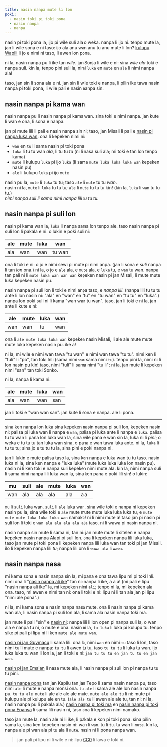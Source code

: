 ```yaml
---
title: nasin nanpa mute li lon
poki:
  - nasin toki pi toki pona
  - nasin nanpa
  - nanpa
---
```


nasin pi toki pona la, ijo pi wile suli ala o weka. nanpa li ijo ni. tenpo mute la, jan li wile sona e ni taso: ijo ala anu wan anu tu anu mute li lon? [kulupu Wapili](https://youtu.be/asM39tfblMQ) li jo e nimi ni taso, li awen lon pona.

ni la, nasin nanpa pu li ike tan *wile*. jan Sonja li wile e ni: sina *wile ala* toki e nanpa suli. kin la, tenpo pini suli la, nimi `luka` en `mute` en `ale` li nimi nanpa ala!

taso, jan sin li sona ala e ni. jan sin li wile toki e nanpa, li pilin ike tawa nasin nanpa pi toki pona, li wile pali e nasin nanpa sin.

## nasin nanpa pi kama wan

nasin nanpa pu li nasin nanpa pi kama wan. sina toki e nimi nanpa. jan kute li wan e ona, li sona e nanpa.

jan pi mute lili li pali e nasin nanpa sin ni; taso, jan Misali li pali e [nasin pi nanpa luka wan](https://www.seximal.net/tokipona). ona li kepeken nimi ni:

* `wan` en `tu` li sama nasin pi toki pona
* `luka` li tu tu wan *ala*, li tu tu *tu* (ni li nasa suli ala; mi toki e tan lon tenpo kama)
* `mute` li kulupu `luka` pi ijo `luka` (li sama `mute luka luka luka wan` kepeken nasin pu)
* `ale` li kulupu `luka` pi ijo `mute`

nasin pu la, `mute` li `luka` tu tu; taso `ale` li `mute` tu tu *wan*.\
nasin ni la, `mute` li `luka` tu tu tu; `ale` li `mute` tu tu tu kin! (kin la, `luka` li `wan` tu tu tu.)\
*nimi nanpa suli li sama nimi nanpa lili tu tu tu.*

## nasin nanpa pi suli lon

nasin pi kama wan la, `luka` li nanpa sama lon tenpo ale. taso nasin nanpa pi suli lon li pakala e ni. o lukin e poki suli ni:

| ale | mute | luka | wan    |
| --- | ---- | ---- | ------ |
| ala | wan  | wan  | tu wan |

ona li toki e ni: o jo e nimi sewi pi mute pi nimi anpa. (jan li sona e *suli* nanpa li tan *lon* ona.) ni la, o jo e `ale` ala, e `mute` ala, e `luka` tu, e `wan` tu wan. nanpa tan pali ni li `mute luka wan wan wan` kepeken nasin pi jan Misali, li mute mute luka kepeken nasin pu.

nasin nanpa pi suli lon li toki e nimi anpa taso, e *nanpa lili*. (nanpa lili tu tu tu ante li lon nasin ni: "ala" en "wan" en "tu" en "tu wan" en "tu tu" en "luka".) nanpa lon poki suli ni li kama "wan wan tu wan". taso, jan li toki e ni la, jan ante li kute e ni:

| ale | mute | luka | wan |
| --- | ---- | ---- | --- |
| wan | wan  | tu   | wan |

ona li `ale mute luka luka wan` kepeken nasin Misali, li ale ale mute mute mute luka kepeken nasin pu. ike a!

ni la, mi wile e nimi wan tawa "tu wan", e nimi wan tawa "tu tu". nimi ken li "tuli" li "po", tan toki Inli (sama nimi `wan` sama nimi `tu`). tenpo pini la, nimi ni li lon nasin pu kin! taso, nimi "tuli" li sama nimi "tu li"; ni la, jan mute li kepeken nimi "san" tan toki Sonko.

ni la, nanpa li kama ni:

| ale | mute | luka | wan |
| --- | ---- | ---- | --- |
| ala | wan  | wan  | san |

jan li toki e "wan wan san". jan kute li sona e nanpa. ale li pona.

- - -

sina ken nanpa lon luka sina kepeken nasin nanpa pi suli lon, kepeken nasin ni: palisa pi luka wan li nanpa e `wan`, palisa pi luka ante li nanpa e `luka`. palisa tu tu wan li pana lon luka wan la, sina wile pana e wan sin la, luka ni li *pini*; o weka e tu tu tu tan luka wan sina, o pana e wan tawa luka ante. ni la, `luka` li tu tu tu; sina jo e tu tu tu la, sina pini e poki nanpa ni.

jan li lukin e mute palisa taso la, sina ken nanpa e luka wan tu tu taso. nasin luka ni la, sina ken nanpa e "luka luka" (mute luka luka luka lon nasin pu). nasin ni li ken toki e nanpa suli kepeken nimi mute ala. kin la, nimi nanpa suli li sama nimi nanpa lili luka wan la, sina ken pana e poki lili sin! o lukin:

| mu  | suli | ale | mute | luka | wan |
| --- | ---- | --- | ---- | ---- | --- |
| wan | ala  | ala | ala  | ala  | ala |

`mu` li `suli` luka wan. `suli` li `ale` luka wan. sina wile toki e nanpa ni kepeken nasin pu la, sina wile toki e `ale` mute mute mute luka luka luka tu, e `mute mute mute luka luka luka wan` namako! ni li nimi mute a! taso jan pi nasin pi suli lon li toki e `wan ala ala ala ala ala` taso. ni li wawa pi nasin nanpa ni.

nasin nanpa sin mute li sama ni, tan ni: jan mute mute li sitelen e nanpa kepeken nasin nanpa Alapi pi suli lon. ona li kepeken nanpa lili luka luka, taso jan mute pi toki pona li kepeken nanpa lili luka wan tan toki pi jan Misali. ilo li kepeken nanpa lili *tu*; nanpa lili ona li `wawa ala` li `wawa`.

## nasin nanpa nasa

mi kama sona e nasin nanpa sin la, mi pana e ona tawa lipu mi pi toki Inli. nimi ona li "[nasin nanpa ali ike](https://pad.snopyta.org/s/B1Os9fO5P)" tan ni: nanpa li ike, a a a! (mi pali e lipu "nasin nanpa ali ike" la, mi kepeken nimi `ali`; tenpo ni la, mi kepeken ala ona. taso, mi awen e nimi tan ni: ona li toki e ni: lipu ni li tan ala jan pi lipu "nimi ale pona".)

ni la, mi kama sona e nasin nanpa nasa mute. ona li nasin nanpa pi kama wan ala, li nasin nanpa pi suli lon ala, li sama ala nasin nanpa toki ma.

jan mute li pali "sin" e [nasin ni](https://pad.snopyta.org/s/B1Os9fO5P#pu-words-multiplicative-when-ascending-order): nanpa lili li lon open pi nanpa suli la, o wan ala e nanpa tu ni, o mute e ona. nasin ni la, `tu luka` li luka pi kulupu tu. tenpo sike pi pali pi lipu ni li ken `mute ale mute wan`.

[nasin pi jan Guymacu](https://pad.snopyta.org/s/B1Os9fO5P#pu-words-“binary”-multiplicative-tan-Guymacu) li sama lili. ona la, nimi `wan` en nimi `tu` taso li lon, taso nimi `tu` li mute e nanpa: `tu tu` li awen tu tu, taso `tu tu tu` li luka tu wan. ijo luka luka tu wan li lon la, jan li toki e ni: `jan tu tu tu en jan tu tu en jan wan`.

[nasin pi jan Emalan](https://pad.snopyta.org/s/B1Os9fO5P#seximal-nasin-nanpa-suli-tan-jan-Emalan) li nasa mute ala, li nasin nanpa pi suli lon pi nanpa tu tu tu pini.

[nasin nanpa pona](https://pad.snopyta.org/s/B1Os9fO5P#pu-words-self-documenting-centesimal-base-100-nasin-nanpa-pona-tan-jan-Kapilu-tan-jan-Tepo) tan jan Kapilu tan jan Tepo li sama nasin nanpa pu, taso nimi `ale` li mute e nanpa monsi ona. `tu ale` li sama ale ale lon nasin nanpa pu. `tu tu ale mute` li ale ale ale ale mute. `mute ale ale tu` li ni: mute pi kulupu ale pi kulupu ale en tu. (`ale ale tu` li awen ale ale tu, tan ni: ni la, nasin nanpa pu li pakala ala.) [nasin nanpa pi toki ma](https://pad.snopyta.org/s/B1Os9fO5P#decimal-toki-ma) en [nasin nanpa pi toki pona Epansa](https://pad.snopyta.org/s/B1Os9fO5P#decimal-toki-pona-epansa) li sama lili nasin ni, taso ona li kepeken nimi namako.

taso jan mute la, nasin ale ni li ike, li pakala e kon pi toki pona. sina pilin sama la, sina ken kepeken nasin ni: wan li `wan`. tu li `tu`. tu wan li `mute`. kin la, nanpa ale pi wan ala pi tu ala li `mute`. nasin ni li pona nanpa wan.



> jan pali pi lipu ni li wile e ni: lipu [CC0](https://creativecommons.org/share-your-work/public-domain/cc0/) li lawa e toki ni.